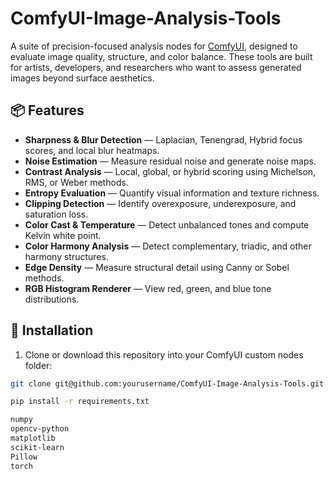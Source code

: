 # ComfyUI-Image-Analysis-Tools

A suite of precision-focused analysis nodes for [ComfyUI](https://github.com/comfyanonymous/ComfyUI), designed to evaluate image quality, structure, and color balance. These tools are built for artists, developers, and researchers who want to assess generated images beyond surface aesthetics.

## 📦 Features

- **Sharpness & Blur Detection** — Laplacian, Tenengrad, Hybrid focus scores, and local blur heatmaps.
- **Noise Estimation** — Measure residual noise and generate noise maps.
- **Contrast Analysis** — Local, global, or hybrid scoring using Michelson, RMS, or Weber methods.
- **Entropy Evaluation** — Quantify visual information and texture richness.
- **Clipping Detection** — Identify overexposure, underexposure, and saturation loss.
- **Color Cast & Temperature** — Detect unbalanced tones and compute Kelvin white point.
- **Color Harmony Analysis** — Detect complementary, triadic, and other harmony structures.
- **Edge Density** — Measure structural detail using Canny or Sobel methods.
- **RGB Histogram Renderer** — View red, green, and blue tone distributions.

## 📁 Installation

1. Clone or download this repository into your ComfyUI custom nodes folder:

```bash
git clone git@github.com:yourusername/ComfyUI-Image-Analysis-Tools.git

pip install -r requirements.txt

numpy
opencv-python
matplotlib
scikit-learn
Pillow
torch
